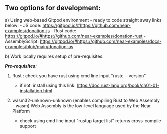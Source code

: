 ## **Two options for development:**

a) Using web-based Gitpod environment - ready to code straight away
    links below: 
    - JS code: https://gitpod.io/#https://github.com/near-examples/donation-js
    - Rust code: https://gitpod.io/#https://github.com/near-examples/donation-rust
    - AssemblyScript: https://gitpod.io/#https://github.com/near-examples/docs-examples/blob/main/donation-as 

b) Work locally requires setup of pre-requisites:

***Pre-requisites:***

1) Rust : check you have rust using cmd line input "rustc --version"
    - if not: install using this link: https://doc.rust-lang.org/book/ch01-01-installation.html

2) wasm32-unknown-unknown (enables compiling Rust to Web Assembly - wasm)
    Web Assembly is the low-level language used by the Near Platform
    - check using cmd line input "rustup target list" returns cross-compile support 

   

